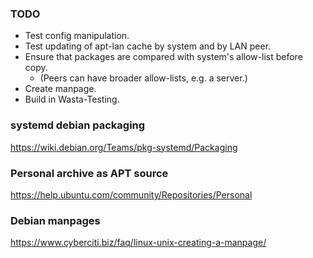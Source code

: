 ### TODO
- Test config manipulation.
- Test updating of apt-lan cache by system and by LAN peer.
- Ensure that packages are compared with system's allow-list before copy.
  - (Peers can have broader allow-lists, e.g. a server.)
- Create manpage.
- Build in Wasta-Testing.

### systemd debian packaging
https://wiki.debian.org/Teams/pkg-systemd/Packaging

### Personal archive as APT source
https://help.ubuntu.com/community/Repositories/Personal

### Debian manpages
https://www.cyberciti.biz/faq/linux-unix-creating-a-manpage/
